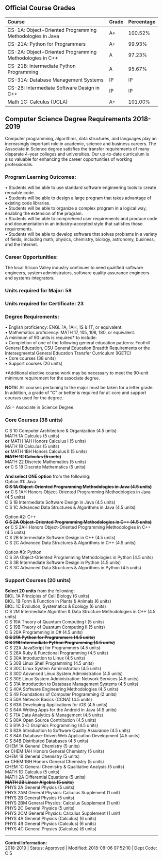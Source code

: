 Official Course Grades
------

Course | Grade | Percentage
:--- | --- | ---
CS-1A: Object-Oriented Programming Methodologies in Java | A+ | 100.52%
CS-21A: Python for Programmers | A+ | 99.93%
CS-2A: Object-Oriented Programming Methodologies in C++ | A | 97.23% | Foothill College
CS-21B: Intermediate Python Programming | A | 95.67% | Foothill College
CS-31A: Database Management Systems | IP | IP | Foothill College
CS-2B: Intermediate Software Design in C++ | IP | IP | Foothill College
Math 1C: Calculus (UCLA) | A+ | 101.00%


Computer Science Degree Requirements 2018-2019
--------------------------

Computer programming, algorithms, data structures, and languages play an increasingly important role in academic, science and business careers. The Associate in Science degree satisfies the transfer requirements of many disparate 4-year colleges and universities. Our up-to-date curriculum is also valuable for enhancing the career opportunities of working professionals.

### Program Learning Outcomes:

• Students will be able to use standard software engineering tools to create reusable code.  
• Students will be able to design a large program that takes advantage of existing code libraries.  
• Students will be able to organize a complex program in a logical way, enabling the extension of the program.  
• Students will be able to comprehend user requirements and produce code and documentation in an industry-accepted style that satisfies those requirements.  
• Students will be able to develop software that solves problems in a variety of fields, including math, physics, chemistry, biology, astronomy, business, and the Internet.

### Career Opportunities:

The local Silicon Valley industry continues to need qualified software engineers, system administrators, software quality assurance engineers and systems integrators.

### Units required for Major: 58

### Units required for Certificate: 23

### Degree Requirements:

• English proficiency: ENGL 1A, 1AH, 1S & 1T, or equivalent.  
• Mathematics proficiency: MATH 17, 105, 108, 180, or equivalent.  
A minimum of 90 units is required\* to include:  
• Completion of one of the following general education patterns: Foothill General Education, CSU General Education Breadth Requirements or the Intersegmental General Education Transfer Curriculum (IGETC)  
• Core courses (38 units)  
• Support courses (20 units)  

\*Additional elective course work may be necessary to meet the 90-unit minimum requirement for the associate degree.  

**NOTE:** All courses pertaining to the major must be taken for a letter grade. In addition, a grade of "C" or better is required for all core and support courses used for the degree.

AS = Associate in Science Degree.  

### Core Courses (38 units)

C S 10 Computer Architecture & Organization (4.5 units)  
MATH 1A Calculus (5 units)  
**or** MATH 1AH Honors Calculus I (5 units)  
MATH 1B Calculus (5 units)  
**or** MATH 1BH Honors Calculus II (5 units)  
~~**MATH 1C Calculus (5 units)**~~  
MATH 22 Discrete Mathematics (5 units)  
**or** C S 18 Discrete Mathematics (5 units)  

**And select ONE option** from the following:  
Option #1: Java  
~~**C S 1A Object-Oriented Programming Methodologies in Java (4.5 units)**~~  
**or** C S 1AH Honors Object-Oriented Programming Methodologies in Java (4.5 units)  
C S 1B Intermediate Software Design in Java (4.5 units)  
C S 1C Advanced Data Structures & Algorithms in Java (4.5 units)  

Option #2: C++  
~~**C S 2A Object-Oriented Programming Methodologies in C++ (4.5 units)**~~  
**or** C S 2AH Honors Object-Oriented Programming Methodologies in C++ (4.5 units)  
C S 2B Intermediate Software Design in C++ (4.5 units)  
C S 2C Advanced Data Structures & Algorithms in C++ (4.5 units)  

Option #3: Python  
C S 3A Object-Oriented Programming Methodologies in Python (4.5 units)  
C S 3B Intermediate Software Design in Python (4.5 units)  
C S 3C Advanced Data Structures & Algorithms in Python (4.5 units)

### Support Courses (20 units)



**Select 20 units** from the following:  
BIOL 1A Principles of Cell Biology (6 units)  
BIOL 1B Form & Function in Plants & Animals (6 units)  
BIOL 1C Evolution, Systematics & Ecology (6 units)  
C S 2M Intermediate Algorithm & Data Structure Methodologies in C++ (4.5 units)  
C S 19A Theory of Quantum Computing I (5 units)  
C S 19B Theory of Quantum Computing II (5 units)  
C S 20A Programming in C# (4.5 units)  
~~**C S 21A Python for Programmers (4.5 units)**~~  
~~**C S 21B Intermediate Python Programming (4.5 units)**~~  
C S 22A JavaScript for Programmers (4.5 units)  
C S 26A Ruby & Functional Programming (4.5 units)  
C S 30A Introduction to Linux (4.5 units)  
C S 30B Linux Shell Programming (4.5 units)  
C S 30C Linux System Administration (4.5 units)  
C S 30D Advanced Linux System Administration (4.5 units)  
C S 30E Linux System Administration: Network Services (4.5 units)  
C S 31A Introduction to Database Management Systems (4.5 units)  
C S 40A Software Engineering Methodologies (4.5 units)  
C S 49 Foundations of Computer Programming (2 units)  
C S 50A Network Basics (CCNA) (4.5 units)  
C S 63A Developing Applications for iOS (4.5 units)  
C S 64A Writing Apps for the Android in Java (4.5 units)  
C S 71A Data Analytics & Management (4.5 units)  
C S 80A Open Source Contribution (4.5 units)  
C S 81A 3-D Graphics Programming (4.5 units)  
C S 82A Introduction to Software Quality Assurance (4.5 units)  
C S 84A Database-Driven Web Application Development (4.5 units)  
C S 84B Distributed Databases (4.5 units)  
CHEM 1A General Chemistry (5 units)  
**or** CHEM 1AH Honors General Chemistry (5 units)  
CHEM 1B General Chemistry (5 units)  
**or** CHEM 1BH Honors General Chemistry (5 units)  
CHEM 1C General Chemistry & Qualitative Analysis (5 units)  
MATH 1D Calculus (5 units)  
MATH 2A Differential Equations (5 units)  
~~**MATH 2B Linear Algebra (5 units)**~~  
PHYS 2A General Physics (5 units)  
PHYS 2AM General Physics: Calculus Supplement (1 unit)  
PHYS 2B General Physics (5 units)  
PHYS 2BM General Physics: Calculus Supplement (1 unit)  
PHYS 2C General Physics (5 units)  
PHYS 2CM General Physics: Calculus Supplement (1 unit)  
PHYS 4A General Physics (Calculus) (6 units)  
PHYS 4B General Physics (Calculus) (6 units)  
PHYS 4C General Physics (Calculus) (6 units)



* * *

**Control Information:**  
2018-2019 | Status: Approved | Modified: 2018-08-06 07:52:10 | Dept Code: C S
